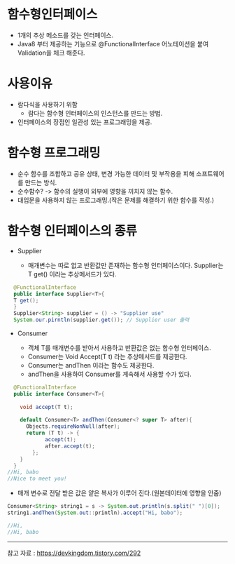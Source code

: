 # 함수형인터페이스

- 1개의 추상 메소드를 갖는 인터페이스.
- Java8 부터 제공하는 기능으로 @FunctionalInterface 어노테이션을 붙여 Validation을 체크 해준다.

# 사용이유

- 람다식을 사용하기 위함
  - 람다는 함수형 인터페이스의 인스턴스를 만드는 방법.
- 인터페이스의 장점인 일관성 있는 프로그래밍을 제공.

# 함수형 프로그래밍
- 순수 함수를 조합하고 공유 상태, 변경 가능한 데이터 및 부작용을 피해 소프트웨어를 만드는 방식.
- 순수함수? -> 함수의 실행이 외부에 영향을 끼치지 않는 함수.
- 대입문을 사용하지 않는 프로그래밍.(작은 문제를 해결하기 위한 함수를 작성.)

# 함수형 인터페이스의 종류

- Supplier<T>
  - 매개변수는 따로 없고 반환값만 존재하는 함수형 인터페이스이다. Supplier는 T get() 이라는 추상메서드가 있다.
```Java
  @FunctionalInterface
  public interface Supplier<T>{
  T get();
  }
  Supplier<String> supplier = () -> "Supplier use"
  System.our.pirntln(supplier.get()); // Supplier user 출력
```
  
  
- Consumer<T>
  - 객체 T를 매개변수를 받아서 사용하고 반환값은 없는 함수형 인터페이스.
  - Consumer는 Void Accept(T t) 라는 추상메서드를 제공한다.
  - Consumer는 andThen 이라는 함수도 제공한다.
  - andThen을 사용하여 Consumer를 계속해서 사용할 수가 있다.
  
```Java
  @FunctionalInterface
  public interface Consumer<T>{
  
    void accept(T t);
  
    default Consumer<T> andThen(Consumer<? super T> after){
      Objects.requireNonNull(after);
      return (T t) -> {
            accept(t);
            after.accept(t);
        };
    }
  }
//Hi, babo
//Nice to meet you!
```
  - 매개 변수로 전달 받은 값은 얕은 복사가 이루어 진다.(원본데이터에 영향을 안줌)
```Java
Consumer<String> string1 = s -> System.out.println(s.split(" ")[0]);
string1.andThen(System.out::println).accept("Hi, babo");

//Hi,
//Hi, babo
```
---
참고 자료 : https://devkingdom.tistory.com/292
